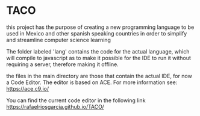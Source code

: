 # TACO
this project has the purpose of creating a new programming language to be used in Mexico and other spanish speaking countries in order to simplify and streamline computer science learning

The folder labeled 'lang' contains the code for the actual language, which will compile to javascript as to make it possible for the IDE to run it without requiring a server, therefore making it offline.

the files in the main directory are those that contain the actual IDE, for now a Code Editor.
The editor is based on ACE. For more information see: https://ace.c9.io/

You can find the current code editor in the following link https://rafaelriosgarcia.github.io/TACO/